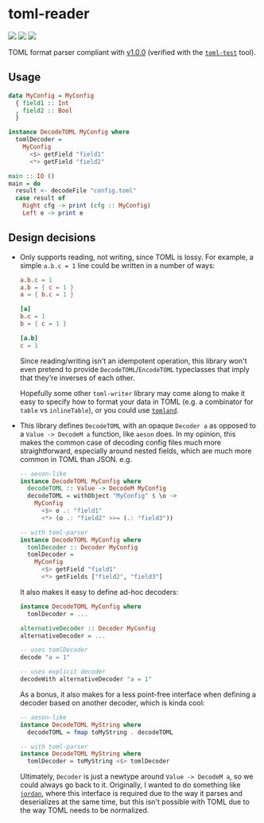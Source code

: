 # toml-reader

[![](https://img.shields.io/github/workflow/status/brandonchinn178/toml-reader/CI/main)](https://github.com/brandonchinn178/toml-reader/actions)
[![](https://img.shields.io/codecov/c/gh/brandonchinn178/toml-reader)](https://app.codecov.io/gh/brandonchinn178/toml-reader)
[![](https://img.shields.io/hackage/v/toml-reader)](https://hackage.haskell.org/package/toml-reader)

TOML format parser compliant with [v1.0.0](https://toml.io/en/v1.0.0) (verified with the [`toml-test`](https://github.com/BurntSushi/toml-test) tool).

## Usage

```hs
data MyConfig = MyConfig
  { field1 :: Int
  , field2 :: Bool
  }

instance DecodeTOML MyConfig where
  tomlDecoder =
    MyConfig
      <$> getField "field1"
      <*> getField "field2"

main :: IO ()
main = do
  result <- decodeFile "config.toml"
  case result of
    Right cfg -> print (cfg :: MyConfig)
    Left e -> print e
```

## Design decisions

* Only supports reading, not writing, since TOML is lossy. For example, a simple `a.b.c = 1` line could be written in a number of ways:

    ```toml
    a.b.c = 1
    a.b = { c = 1 }
    a = { b.c = 1 }

    [a]
    b.c = 1
    b = { c = 1 }

    [a.b]
    c = 1
    ```

    Since reading/writing isn't an idempotent operation, this library won't even pretend to provide `DecodeTOML`/`EncodeTOML` typeclasses that imply that they're inverses of each other.

    Hopefully some other `toml-writer` library may come along to make it easy to specify how to format your data in TOML (e.g. a combinator for `table` vs `inlineTable`), or you could use [`tomland`](https://github.com/kowainik/tomland).

* This library defines `DecodeTOML` with an opaque `Decoder a` as opposed to a `Value -> DecodeM a` function, like `aeson` does. In my opinion, this makes the common case of decoding config files much more straightforward, especially around nested fields, which are much more common in TOML than JSON. e.g.

    ```hs
    -- aeson-like
    instance DecodeTOML MyConfig where
      decodeTOML :: Value -> DecodeM MyConfig
      decodeTOML = withObject "MyConfig" $ \o ->
        MyConfig
          <$> o .: "field1"
          <*> (o .: "field2" >>= (.: "field3"))
    ```

    ```hs
    -- with toml-parser
    instance DecodeTOML MyConfig where
      tomlDecoder :: Decoder MyConfig
      tomlDecoder =
        MyConfig
          <$> getField "field1"
          <*> getFields ["field2", "field3"]
    ```

    It also makes it easy to define ad-hoc decoders:

    ```hs
    instance DecodeTOML MyConfig where
      tomlDecoder = ...

    alternativeDecoder :: Decoder MyConfig
    alternativeDecoder = ...

    -- uses tomlDecoder
    decode "a = 1"

    -- uses explicit decoder
    decodeWith alternativeDecoder "a = 1"
    ```

    As a bonus, it also makes for a less point-free interface when defining a decoder based on another decoder, which is kinda cool:

    ```hs
    -- aeson-like
    instance DecodeTOML MyString where
      decodeTOML = fmap toMyString . decodeTOML
    ```

    ```hs
    -- with toml-parser
    instance DecodeTOML MyString where
      tomlDecoder = toMyString <$> tomlDecoder
    ```

    Ultimately, `Decoder` is just a newtype around `Value -> DecodeM a`, so we could always go back to it. Originally, I wanted to do something like [`jordan`](https://hackage.haskell.org/package/jordan), where this interface is required due to the way it parses and deserializes at the same time, but this isn't possible with TOML due to the way TOML needs to be normalized.
